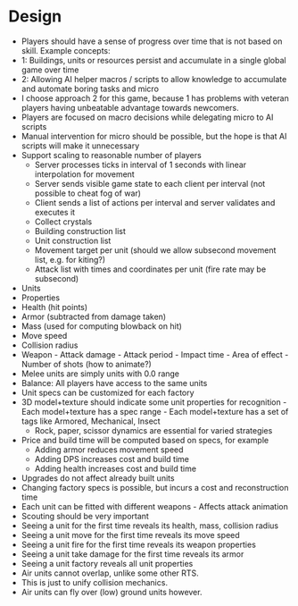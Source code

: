 # Design
 - Players should have a sense of progress over time that is not based on skill. Example concepts:
  - 1: Buildings, units or resources persist and accumulate in a single global game over time
  - 2: Allowing AI helper macros / scripts to allow knowledge to accumulate and automate boring tasks and micro
  - I choose approach 2 for this game, because 1 has problems with veteran players having unbeatable advantage towards newcomers.
 - Players are focused on macro decisions while delegating micro to AI scripts
  - Manual intervention for micro should be possible, but the hope is that AI scripts will make it unnecessary
 - Support scaling to reasonable number of players
   - Server processes ticks in interval of 1 seconds with linear interpolation for movement
   - Server sends visible game state to each client per interval (not possible to cheat fog of war)
   - Client sends a list of actions per interval and server validates and executes it
    - Collect crystals
    - Building construction list
    - Unit construction list
    - Movement target per unit (should we allow subsecond movement list, e.g. for kiting?)
    - Attack list with times and coordinates per unit (fire rate may be subsecond)
 - Units
  - Properties
   - Health (hit points)
   - Armor (subtracted from damage taken)
   - Mass (used for computing blowback on hit)
   - Move speed
   - Collision radius
   - Weapon
    - Attack damage
    - Attack period
    - Impact time
    - Area of effect
    - Number of shots (how to animate?)
  - Melee units are simply units with 0.0 range
  - Balance: All players have access to the same units
  - Unit specs can be customized for each factory
   - 3D model+texture should indicate some unit properties for recognition
    - Each model+texture has a spec range
    - Each model+texture has a set of tags like Armored, Mechanical, Insect
     - Rock, paper, scissor dynamics are essential for varied strategies
   - Price and build time will be computed based on specs, for example
     - Adding armor reduces movement speed
     - Adding DPS increases cost and build time
     - Adding health increases cost and build time
   - Upgrades do not affect already built units
   - Changing factory specs is possible, but incurs a cost and reconstruction time
   - Each unit can be fitted with different weapons
    - Affects attack animation
 - Scouting should be very important
  - Seeing a unit for the first time reveals its health, mass, collision radius
  - Seeing a unit move for the first time reveals its move speed
  - Seeing a unit fire for the first time reveals its weapon properties
  - Seeing a unit take damage for the first time reveals its armor
  - Seeing a unit factory reveals all unit properties
 - Air units cannot overlap, unlike some other RTS.
  - This is just to unify collision mechanics.
  - Air units can fly over (low) ground units however.

